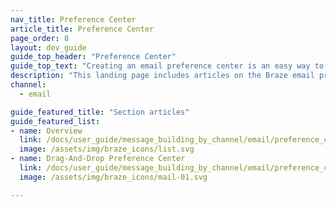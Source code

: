 ```yaml
---
nav_title: Preference Center
article_title: Preference Center
page_order: 8
layout: dev_guide
guide_top_header: "Preference Center"
guide_top_text: "Creating an email preference center is an easy way to allow your users to manage their notification preferences for email campaigns and newsletters. Check out these articles to learn how to create and manage your preference center via the <a href='/docs/api/endpoints/preference_center/'>Braze Preference Center API</a> or through the drag-and-drop editor."
description: "This landing page includes articles on the Braze email preference center and how to use the Preference Center API."
channel:
  - email

guide_featured_title: "Section articles"
guide_featured_list:
- name: Overview
  link: /docs/user_guide/message_building_by_channel/email/preference_center/overview/
  image: /assets/img/braze_icons/list.svg
- name: Drag-And-Drop Preference Center
  link: /docs/user_guide/message_building_by_channel/email/preference_center/dnd_preference_center/
  image: /assets/img/braze_icons/mail-01.svg

---
```

<br><br>
